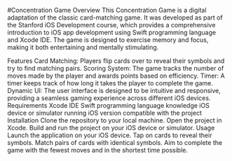 #Concentration Game
Overview
This Concentration Game is a digital adaptation of the classic card-matching game. It was developed as part of the Stanford iOS Development course, which provides a comprehensive introduction to iOS app development using Swift programming language and Xcode IDE. The game is designed to exercise memory and focus, making it both entertaining and mentally stimulating.

Features
Card Matching: Players flip cards over to reveal their symbols and try to find matching pairs.
Scoring System: The game tracks the number of moves made by the player and awards points based on efficiency.
Timer: A timer keeps track of how long it takes the player to complete the game.
Dynamic UI: The user interface is designed to be intuitive and responsive, providing a seamless gaming experience across different iOS devices.
Requirements
Xcode IDE
Swift programming language knowledge
iOS device or simulator running iOS version compatible with the project
Installation
Clone the repository to your local machine.
Open the project in Xcode.
Build and run the project on your iOS device or simulator.
Usage
Launch the application on your iOS device.
Tap on cards to reveal their symbols.
Match pairs of cards with identical symbols.
Aim to complete the game with the fewest moves and in the shortest time possible.
